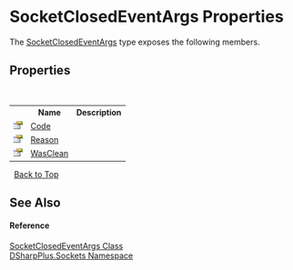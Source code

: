 # SocketClosedEventArgs Properties
 

The <a href="eef6d29c-1bc2-eabf-3581-a7cfe66dc398">SocketClosedEventArgs</a> type exposes the following members.


## Properties
&nbsp;<table><tr><th></th><th>Name</th><th>Description</th></tr><tr><td>![Public property](media/pubproperty.gif "Public property")</td><td><a href="3fef19dd-0aa0-6699-bfa5-632c8aa14c73">Code</a></td><td /></tr><tr><td>![Public property](media/pubproperty.gif "Public property")</td><td><a href="75de2950-6c93-688e-6c50-a9481b468961">Reason</a></td><td /></tr><tr><td>![Public property](media/pubproperty.gif "Public property")</td><td><a href="38106237-8ff0-cf88-438b-7dd0e263a81c">WasClean</a></td><td /></tr></table>&nbsp;
<a href="#socketclosedeventargs-properties">Back to Top</a>

## See Also


#### Reference
<a href="eef6d29c-1bc2-eabf-3581-a7cfe66dc398">SocketClosedEventArgs Class</a><br /><a href="976c1b9e-33d2-8698-ae4f-4f396813919d">DSharpPlus.Sockets Namespace</a><br />